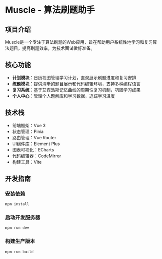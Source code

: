 # Muscle - 算法刷题助手

## 项目介绍

Muscle是一个专注于算法刷题的Web应用，旨在帮助用户系统性地学习和复习算法题目，提高刷题效率，为技术面试做好准备。

## 核心功能

- **计划模块**：日历视图管理学习计划，直观展示刷题进度和复习安排
- **练题模块**：提供清晰的题目展示和代码编辑环境，支持多种编程语言
- **复习系统**：基于艾宾浩斯记忆曲线的周期性复习机制，巩固学习成果
- **个人中心**：管理个人题解库和学习数据，追踪学习进度

## 技术栈

- 前端框架：Vue 3
- 状态管理：Pinia
- 路由管理：Vue Router
- UI组件库：Element Plus
- 图表可视化：ECharts
- 代码编辑器：CodeMirror
- 构建工具：Vite

## 开发指南

### 安装依赖

```bash
npm install
```

### 启动开发服务器

```bash
npm run dev
```

### 构建生产版本

```bash
npm run build
```